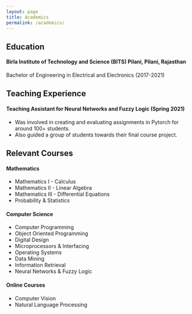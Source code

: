 ```yaml
---
layout: page
title: Academics
permalink: /academics/
---
```


## Education
#### Birla Institute of Technology and Science (BITS) Pilani, Pilani, Rajasthan
Bachelor of Engineering in Electrical and Electronics (2017-2021)

## Teaching Experience
#### Teaching Assistant for Neural Networks and Fuzzy Logic (Spring 2021)
- Was involved in creating and evaluating assignments in Pytorch for around 100+ students.
- Also guided a group of students towards their final course project.

## Relevant Courses
#### Mathematics
- Mathematics I - Calculus
- Mathematics II - Linear Algebra
- Mathematics III - Differential Equations
- Probability & Statistics


#### Computer Science
- Computer Programming
- Object Oriented Programming
- Digital Design
- Microprocessors & Interfacing
- Operating Systems
- Data Mining
- Information Retrieval
- Neural Networks & Fuzzy Logic
#### Online Courses
- Computer Vision
- Natural Language Processing